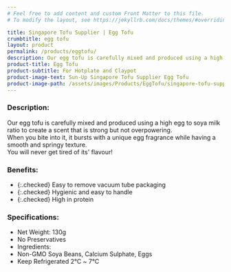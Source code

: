 ```yaml
---
# Feel free to add content and custom Front Matter to this file.
# To modify the layout, see https://jekyllrb.com/docs/themes/#overriding-theme-defaults

title: Singapore Tofu Supplier | Egg Tofu
crumbtitle: egg tofu
layout: product
permalink: /products/eggtofu/
description: Our egg tofu is carefully mixed and produced using a high egg to soya milk ratio to create a scent that is strong but not overpowering. When you bite into it, it bursts with a unique egg fragrance while having a smooth and springy texture. You will never get tired of its' flavour!
product-title: Egg Tofu
product-subtitle: For Hotplate and Claypot
product-image-text: Sun-Up Singapore Tofu Supplier Egg Tofu
product-image-path: /assets/images/Products/EggTofu/singapore-tofu-supplier-sun-up-egg-tofu.jpg
---
```


### Description:
Our egg tofu is carefully mixed and produced using a high egg to soya milk ratio to create a scent that is strong but not overpowering.<br>
When you bite into it, it bursts with a unique egg fragrance while having a smooth and springy texture.<br>
You will never get tired of its' flavour!

### Benefits:
- {:.checked} Easy to remove vacuum tube packaging
- {:.checked} Hygienic and easy to handle
- {:.checked} High in protein

### Specifications:
-  Net Weight: 130g
-  No Preservatives
-  Ingredients:
-  Non-GMO Soya Beans, Calcium Sulphate, Eggs
-  Keep Refrigerated 2℃ ~ 7℃
